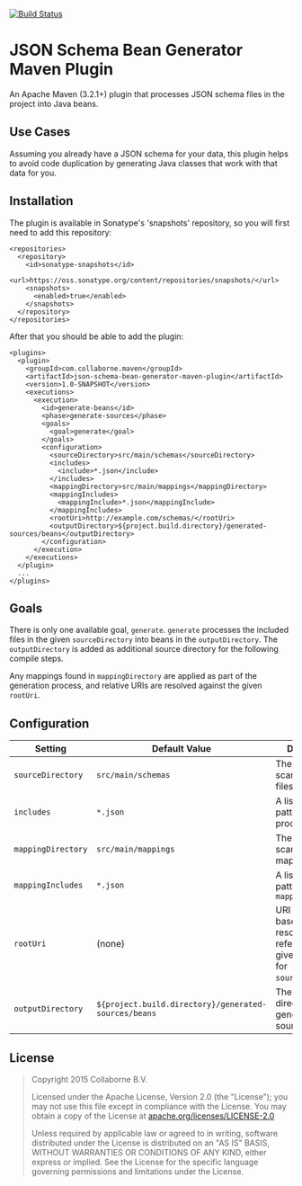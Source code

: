 [![Build Status](https://travis-ci.org/Collaborne/json-schema-bean-generator-maven-plugin.svg?branch=master)](https://travis-ci.org/Collaborne/json-schema-bean-generator-maven-plugin)

JSON Schema Bean Generator Maven Plugin
==================================

An Apache Maven (3.2.1+) plugin that processes JSON schema files in the project into
Java beans.


Use Cases
---------

Assuming you already have a JSON schema for your data, this plugin helps to avoid code duplication
by generating Java classes that work with that data for you.

Installation
------------

The plugin is available in Sonatype's 'snapshots' repository, so you will first need to add this
repository:

    <repositories>
      <repository>
        <id>sonatype-snapshots</id>
        <url>https://oss.sonatype.org/content/repositories/snapshots/</url>
        <snapshots>
          <enabled>true</enabled>
        </snapshots>
      </repository>
    </repositories>

After that you should be able to add the plugin:

    <plugins>
      <plugin>
        <groupId>com.collaborne.maven</groupId>
        <artifactId>json-schema-bean-generator-maven-plugin</artifactId>
        <version>1.0-SNAPSHOT</version>
        <executions>
          <execution>
            <id>generate-beans</id>
            <phase>generate-sources</phase>
            <goals>
              <goal>generate</goal>
            </goals>
            <configuration>
              <sourceDirectory>src/main/schemas</sourceDirectory>
              <includes>
                <include>*.json</include>
              </includes>
              <mappingDirectory>src/main/mappings</mappingDirectory>
              <mappingIncludes>
                <mappingInclude>*.json</mappingInclude>
              </mappingIncludes>
              <rootUri>http://example.com/schemas/</rootUri>
              <outputDirectory>${project.build.directory}/generated-sources/beans</outputDirectory>
            </configuration>
          </execution>
        </executions>
      </plugin>
      ...
    </plugins>


Goals
-----

There is only one available goal, `generate`. `generate` processes the included files in the
given `sourceDirectory` into beans in the `outputDirectory`. The `outputDirectory` is added
as additional source directory for the following compile steps.

Any mappings found in `mappingDirectory` are applied as part of the generation process, and relative
URIs are resolved against the given `rootUri`.


Configuration
-------------

Setting            | Default Value                                        | Description
-------------------|------------------------------------------------------|-------------
`sourceDirectory`  | `src/main/schemas`                                   | The directory to scan for JSON files to process
`includes`         | `*.json`                                             | A list of include patterns to process
`mappingDirectory` | `src/main/mappings`                                  | The directory to scan for mapping files
`mappingIncludes`  | `*.json`                                             | A list of include patterns for `mappingDirectory`
`rootUri`          | (none)                                               | URI to use as base when resolving relative references. If not given it is the URI for `sourceDirectory`.
`outputDirectory`  | `${project.build.directory}/generated-sources/beans` | The output directory for generated sources

License
-------

> Copyright 2015 Collaborne B.V.
>
> Licensed under the Apache License, Version 2.0 (the "License");
> you may not use this file except in compliance with the License.
> You may obtain a copy of the License at [apache.org/licenses/LICENSE-2.0](http://www.apache.org/licenses/LICENSE-2.0)
>
> Unless required by applicable law or agreed to in writing, software
> distributed under the License is distributed on an "AS IS" BASIS,
> WITHOUT WARRANTIES OR CONDITIONS OF ANY KIND, either express or implied.
> See the License for the specific language governing permissions and
> limitations under the License.

